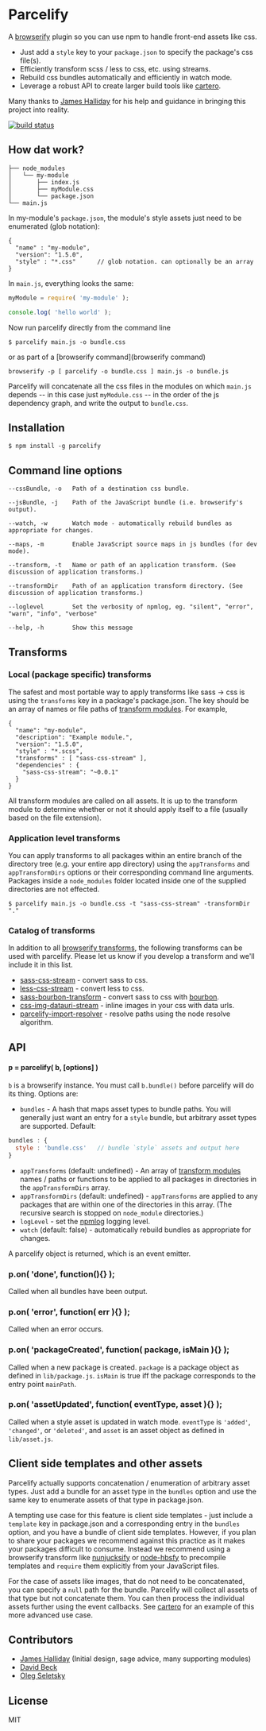 # Parcelify

A [browserify](http://browserify.org/) plugin so you can use npm to handle front-end assets like css.

* Just add a `style` key to your `package.json` to specify the package's css file(s).
* Efficiently transform scss / less to css, etc. using streams.
* Rebuild css bundles automatically and efficiently in watch mode.
* Leverage a robust API to create larger build tools like [cartero](https://github.com/rotundasoftware/cartero).

Many thanks to [James Halliday](https://twitter.com/substack) for his help and guidance in bringing this project into reality.

[![build status](https://secure.travis-ci.org/rotundasoftware/parcelify.png)](https://api.travis-ci.org/rotundasoftware/parcelify.svg?branch=master)

## How dat work?

```
├── node_modules
│   └── my-module
│       ├── index.js
│       ├── myModule.css
│       └── package.json
└── main.js
```

In my-module's `package.json`, the module's style assets just need to be enumerated (glob notation):

```
{
  "name" : "my-module",
  "version": "1.5.0",
  "style" : "*.css"      // glob notation. can optionally be an array
}
```

In `main.js`, everything looks the same:

```javascript
myModule = require( 'my-module' );

console.log( 'hello world' );
```

Now run parcelify directly from the command line

```
$ parcelify main.js -o bundle.css
```

or as part of a [browserify command](browserify command)

```
browserify -p [ parcelify -o bundle.css ] main.js -o bundle.js
```

Parcelify will concatenate all the css files in the modules on which `main.js` depends -- in this case just `myModule.css` -- in the order of the js dependency graph, and write the output to `bundle.css`.

## Installation

```
$ npm install -g parcelify
```

## Command line options

```
--cssBundle, -o   Path of a destination css bundle.

--jsBundle, -j    Path of the JavaScript bundle (i.e. browserify's output).

--watch, -w       Watch mode - automatically rebuild bundles as appropriate for changes.

--maps, -m        Enable JavaScript source maps in js bundles (for dev mode).

--transform, -t   Name or path of an application transform. (See discussion of application transforms.)

--transformDir    Path of an application transform directory. (See discussion of application transforms.)

--loglevel        Set the verbosity of npmlog, eg. "silent", "error", "warn", "info", "verbose"

--help, -h        Show this message
```

## Transforms

### Local (package specific) transforms

The safest and most portable way to apply transforms like sass -> css is using the `transforms` key in a package's package.json. The key should be an array of names or file paths of [transform modules](https://github.com/substack/module-deps#transforms). For example,

```
{
  "name": "my-module",
  "description": "Example module.",
  "version": "1.5.0",
  "style" : "*.scss",
  "transforms" : [ "sass-css-stream" ],
  "dependencies" : {
    "sass-css-stream": "~0.0.1"
  }
}
```

All transform modules are called on all assets. It is up to the transform module to determine whether or not it should apply itself to a file (usually based on the file extension).

### Application level transforms

You can apply transforms to all packages within an entire branch of the directory tree (e.g. your entire app directory) using the `appTransforms` and `appTransformDirs` options or their corresponding command line arguments. Packages inside a `node_modules` folder located inside one of the supplied directories are not effected.

```
$ parcelify main.js -o bundle.css -t "sass-css-stream" -transformDir "."
```

### Catalog of transforms

In addition to all [browserify transforms](https://github.com/substack/node-browserify/wiki/list-of-transforms), the following transforms can be used with parcelify. Please let us know if you develop a transform and we'll include it in this list.

* [sass-css-stream](https://github.com/rotundasoftware/sass-css-stream) - convert sass to css.
* [less-css-stream](https://github.com/jsdf/less-css-stream) - convert less to css.
* [sass-bourbon-transform](https://github.com/rotundasoftware/sass-bourbon-transform) - convert sass to css with [bourbon](http://bourbon.io/).
* [css-img-datauri-stream](https://github.com/jbkirby/css-img-datauri-stream) - inline images in your css with data urls.
* [parcelify-import-resolver](https://github.com/johanneslumpe/parcelify-import-resolver) - resolve paths using the node resolve algorithm.

## API

#### p = parcelify( b, [options] )

`b` is a browserify instance. You must call `b.bundle()` before parcelify will do its thing. Options are:

* `bundles` - A hash that maps asset types to bundle paths. You will generally just want an entry for a `style` bundle, but arbitrary asset types are supported. Default:

```javascript
bundles : {
  style : 'bundle.css'   // bundle `style` assets and output here
}
```
* `appTransforms` (default: undefined) - An array of [transform modules](https://github.com/substack/module-deps#transforms) names / paths or functions to be applied to all packages in directories in the `appTransformDirs` array.
* `appTransformDirs` (default: undefined) - `appTransforms` are applied to any packages that are within one of the directories in this array. (The recursive search is stopped on `node_module` directories.)
* `logLevel` - set the [npmlog](https://www.npmjs.org/package/npmlog) logging level.
* `watch` (default: false) - automatically rebuild bundles as appropriate for changes.

A parcelify object is returned, which is an event emitter.

### p.on( 'done', function(){} );
Called when all bundles have been output.

### p.on( 'error', function( err ){} );
Called when an error occurs.

### p.on( 'packageCreated', function( package, isMain ){} );
Called when a new package is created. `package` is a package object as defined in `lib/package.js`. `isMain` is true iff the package corresponds to the entry point `mainPath`.

### p.on( 'assetUpdated', function( eventType, asset ){} );
Called when a style asset is updated in watch mode. `eventType` is `'added'`, `'changed'`, or `'deleted'`, and `asset` is an asset object as defined in `lib/asset.js`.

## Client side templates and other assets

Parcelify actually supports concatenation / enumeration of arbitrary asset types. Just add a bundle for an asset type in the `bundles` option and use the same key to enumerate assets of that type in package.json.

A tempting use case for this feature is client side templates - just include a `template` key in package.json and a corresponding entry in the `bundles` option, and you have a bundle of client side templates. However, if you plan to share your packages we recommend against this practice as it makes your packages difficult to consume. Instead we recommend using a browserify transform like [nunjucksify](https://github.com/rotundasoftware/nunjucksify) or [node-hbsfy](https://github.com/epeli/node-hbsfy) to precompile templates and `require` them explicitly from your JavaScript files.

For the case of assets like images, that do not need to be concatenated, you can specify a `null` path for the bundle. Parcelify will collect all assets of that type but not concatenate them. You can then process the individual assets further using the event callbacks. See [cartero](https://github.com/rotundasoftware/cartero) for an example of this more advanced use case.

## Contributors

* [James Halliday](https://twitter.com/substack) (Initial design, sage advice, many supporting modules)
* [David Beck](https://twitter.com/davegbeck)
* [Oleg Seletsky](https://github.com/go-oleg)

## License

MIT
